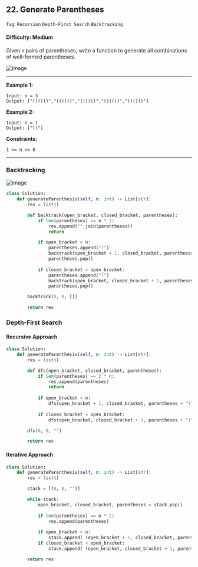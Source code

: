 ## 22. Generate Parentheses

```Tag```: ```Recursion``` ```Depth-First Search``` ```Backtracking```

#### Difficulty: Medium

Given ```n``` pairs of parentheses, write a function to generate all combinations of well-formed parentheses.

![image](https://user-images.githubusercontent.com/35042430/217887723-0d8d10db-0caa-4a4b-a470-a66bcdb30702.png)

---

__Example 1:__
```
Input: n = 3
Output: ["((()))","(()())","(())()","()(())","()()()"]
```

__Example 2:__
```
Input: n = 1
Output: ["()"]
```

__Constraints:__
```
1 <= n <= 8
```

---

### Backtracking

![image](https://user-images.githubusercontent.com/35042430/217897080-a2ef56df-755e-417b-83b9-d37659a6444d.png)

```Python
class Solution:
    def generateParenthesis(self, n: int) -> List[str]:
        res = list()

        def backtrack(open_bracket, closed_bracket, parentheses):
            if len(parentheses) == n * 2:
                res.append("".join(parentheses))
                return

            if open_bracket < n:
                parentheses.append("(")
                backtrack(open_bracket + 1, closed_bracket, parentheses)
                parentheses.pop()
            
            if closed_bracket < open_bracket:
                parentheses.append(")")
                backtrack(open_bracket, closed_bracket + 1, parentheses)
                parentheses.pop()

        backtrack(0, 0, [])

        return res
```

### Depth-First Search

#### Recursive Approach

```Python
class Solution:
    def generateParenthesis(self, n: int) -> List[str]:
        res = list()

        def dfs(open_bracket, closed_bracket, parentheses):
            if len(parentheses) == 2 * n:
                res.append(parentheses)
                return
            
            if open_bracket < n:
                dfs(open_bracket + 1, closed_bracket, parentheses + "(")
            
            if closed_bracket < open_bracket:
                dfs(open_bracket, closed_bracket + 1, parentheses + ")")

        dfs(0, 0, "")

        return res
```

#### Iterative Approach

```Python
class Solution:
    def generateParenthesis(self, n: int) -> List[str]:
        res = list()

        stack = [(0, 0, "")]

        while stack:
            open_bracket, closed_bracket, parentheses = stack.pop()
            
            if len(parentheses) == n * 2:
                res.append(parentheses)
                
            if open_bracket < n:
                stack.append( (open_bracket + 1, closed_bracket, parentheses + "(") )
            if closed_bracket < open_bracket:
                stack.append( (open_bracket, closed_bracket + 1, parentheses + ")") )

        return res
```
